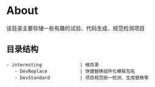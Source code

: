 # About

该目录主要存储一些有趣的试验、代码生成、规范检测项目

## 目录结构

```
- interesting              | 根目录
   - DevReplace            | 快捷替换组件化模板包名
   - DevStandard           | 项目规范统一检测、生成替换等
```